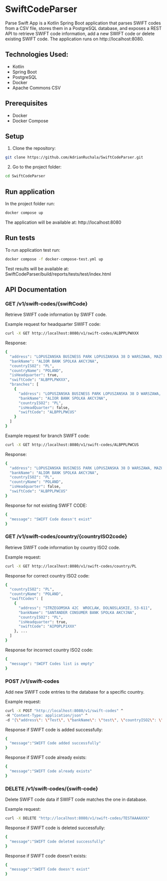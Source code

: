# SwiftCodeParser

Parse Swift App is a Kotlin Spring Boot application that parses SWIFT codes from a CSV file, stores
them in a PostgreSQL database, and exposes a REST API to retrieve SWIFT code information, add a new
SWIFT code or delete existing SWIFT code. The application runs on http://localhost:8080.

## Technologies Used:

- Kotlin
- Spring Boot
- PostgreSQL
- Docker
- Apache Commons CSV

## Prerequisites
- Docker
- Docker Compose

## Setup

1. Clone the repository:

```bash
git clone https://github.com/AdrianRuchala/SwiftCodeParser.git
```

2. Go to the project folder:

```bash
cd SwiftCodeParser
```

## Run application

In the project folder run:

```bash
docker compose up
```

The application will be available at: http://localhost:8080

## Run tests

To run application test run:

```bash
docker compose -f docker-compose-test.yml up
```

Test results will be available at: SwiftCodeParser/build/reports/tests/test/index.html

## API Documentation

### GET /v1/swift-codes/{swiftCode}

Retrieve SWIFT code information by SWIFT code.

Example request for headquarter SWIFT code:

```bash
curl -X GET http://localhost:8080/v1/swift-codes/ALBPPLPWXXX
```

Response:

```bash
{
  "address": "LOPUSZANSKA BUSINESS PARK LOPUSZANSKA 38 D WARSZAWA, MAZOWIECKIE, 02-232",
  "bankName": "ALIOR BANK SPOLKA AKCYJNA",
  "countryISO2": "PL",
  "countryName": "POLAND",
  "isHeadquarter": true,
  "swiftCode": "ALBPPLPWXXX",
  "branches": [
    {
      "address": "LOPUSZANSKA BUSINESS PARK LOPUSZANSKA 38 D WARSZAWA, MAZOWIECKIE, 02-232",
      "bankName": "ALIOR BANK SPOLKA AKCYJNA",
      "countryISO2": "PL",
      "isHeadQuarter": false,
      "swiftCode": "ALBPPLPWCUS"
    }
  ]
}
```

Example request for branch SWIFT code:

```bash
curl -X GET http://localhost:8080/v1/swift-codes/ALBPPLPWCUS
```

Response:

```bash
{
  "address": "LOPUSZANSKA BUSINESS PARK LOPUSZANSKA 38 D WARSZAWA, MAZOWIECKIE, 02-232",
  "bankName": "ALIOR BANK SPOLKA AKCYJNA",
  "countryISO2": "PL",
  "countryName": "POLAND",
  "isHeadquarter": false,
  "swiftCode": "ALBPPLPWCUS"
}
```

Response for not existing SWIFT CODE:

```bash
{
  "message": "SWIFT Code doesn't exist"
}
```

### GET /v1/swift-codes/country/{countryISO2code}

Retrieve SWIFT code information by country ISO2 code.

Example request:

```bash
curl -X GET http://localhost:8080/v1/swift-codes/country/PL
```

Response for correct country ISO2 code:

```bash
{
  "countryISO2": "PL",
  "countryName": "POLAND",
  "swiftCodes": [
    {
      "address": "STRZEGOMSKA 42C  WROCLAW, DOLNOSLASKIE, 53-611",
      "bankName": "SANTANDER CONSUMER BANK SPOLKA AKCYJNA",
      "countryISO2": "PL",
      "isHeadquarter": true,
      "swiftCode": "AIPOPLP1XXX"
    }, ...
  ]
}
```

Response for incorrect country ISO2 code:

```bash
{
  "message": "SWIFT Codes list is empty"
}
```

### POST /v1/swift-codes

Add new SWIFT code entries to the database for a specific country.

Example request:

```bash
curl -X POST "http://localhost:8080/v1/swift-codes" ^
-H "Content-Type: application/json" ^
-d "{\"address\": \"Test\", \"bankName\": \"test\", \"countryISO2\": \"TE\", \"countryName\": \"TEST\", \"isHeadquarter\": true, \"swiftCode\": \"TESTAAAAXXX\"}"
```

Response if SWIFT code is added successfully:

```bash
{
  "message":"SWIFT Code added successfully"
}
```

Response if SWIFT code already exists:

```bash
{
  "message":"SWIFT Code already exists"
}
```

### DELETE /v1/swift-codes/{swift-code}

Delete SWIFT code data if SWIFT code matches the one in database.

Example request:

```bash
curl -X DELETE "http://localhost:8080/v1/swift-codes/TESTAAAAXXX"
```

Response if SWIFT code is deleted successfully:

```bash
{
  "message":"SWIFT Code deleted successfully"
}
```

Response if SWIFT code doesn't exists:

```bash
{
  "message":"SWIFT Code doesn't exist"
}
```
